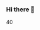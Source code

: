 ### Hi there 👋
40
<!--
**PapiCLY/PapiCLY** is a ✨ _special_ ✨ repository because its `README.md` (this file) appears on your GitHub profile.

Here are some ideas to get you started:

- 🔭 I’m currently working on ...
- 🌱 I’m currently learning MERN Stack
- 👯 I’m looking to collaborate on fullstack JavaScript projects
- 🤔 I’m looking for help with backend development - Express.JS - MongoDB - SQL
- 💬 Ask me about ...
0- 📫 How to reach me: christianyehudah@gmail.com - 407-902-1082
- 😄 Pronouns: ...
- ⚡ Fun fact: Artist who enjoys programming 🎨👨🏽‍💻<>
-->
